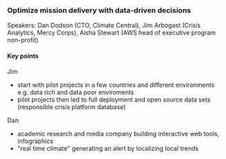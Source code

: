 ### Optimize mission delivery with data-driven decisions
Speakers: Dan Dodson (CTO, Climate Central), Jim Arbogast (Crisis  Analytics, Mercy Corps), Aisha Stewart (AWS head of executive program non-profit)

#### Key points
Jim
- start with pilot projects in a few countries and different environments e.g. data rich and data poor enviroments
- pilot projects then led to full deployment and open source data sets (responsible crisis platform database)

Dan
- academic research and media company building interactive web tools, infographics 
- "real time climate" generating an alert by localizing local trends

